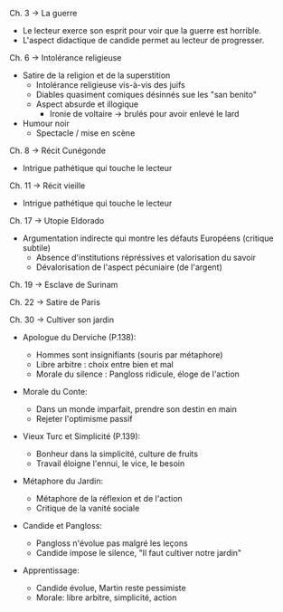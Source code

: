 Ch. 3 -> La guerre
- Le lecteur exerce son esprit pour voir que la guerre est horrible.
- L'aspect didactique de candide permet au lecteur de progresser.

Ch. 6 -> Intolérance religieuse
- Satire de la religion et de la superstition
  - Intolérance religieuse vis-à-vis des juifs
  - Diables quasiment comiques désinnés sue les "san benito"
  - Aspect absurde et illogique
    - Ironie de voltaire -> brulés pour avoir enlevé le lard
- Humour noir
  - Spectacle / mise en scène

Ch. 8 -> Récit Cunégonde
- Intrigue pathétique qui touche le lecteur

Ch. 11 -> Récit vieille
- Intrigue pathétique qui touche le lecteur

Ch. 17 -> Utopie Eldorado
- Argumentation indirecte qui montre les défauts Européens (critique subtile)
  - Absence d'institutions répréssives et valorisation du savoir
  - Dévalorisation de l'aspect pécuniaire (de l'argent)

Ch. 19 -> Esclave de Surinam 


Ch. 22 -> Satire de Paris

Ch. 30 -> Cultiver son jardin
- Apologue du Derviche (P.138):
  - Hommes sont insignifiants (souris par métaphore)
  - Libre arbitre : choix entre bien et mal
  - Morale du silence : Pangloss ridicule, éloge de l'action

- Morale du Conte:
  - Dans un monde imparfait, prendre son destin en main
  - Rejeter l'optimisme passif

- Vieux Turc et Simplicité (P.139):
  - Bonheur dans la simplicité, culture de fruits
  - Travail éloigne l'ennui, le vice, le besoin

- Métaphore du Jardin:
  - Métaphore de la réflexion et de l'action
  - Critique de la vanité sociale

- Candide et Pangloss:
  - Pangloss n'évolue pas malgré les leçons
  - Candide impose le silence, "Il faut cultiver notre jardin"

- Apprentissage:
  - Candide évolue, Martin reste pessimiste
  - Morale: libre arbitre, simplicité, action